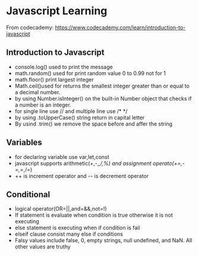 # Javascript Learning

From codecademy: https://www.codecademy.com/learn/introduction-to-javascript

## Introduction to Javascript
- console.log() used to print the message
- math.random() used for print random value 0 to 0.99 not for 1
- math.floor() print largest integer
- Math.ceil()used for returns the smallest integer greater than or equal to a decimal number.
- by using Number.isInteger() on the built-in Number object that checks if a number is an integer.
- for single line use // and multiple line use /* */
- by using .toUpperCase() string return in capital letter
- By usind .trim() we remove the space before and affer the string
## Variables
- for declaring variable use var,let,const
-  javascript supports arithmetic(+,-,*,/,%) and assignment operato(+=,-=,*=,/=)
-  ++ is increment operator and -- is decrement operator
## Conditional
- logical operator(OR=||,and=&&,not=!)
- If statement is evaluate when condition is true otherwise it is not executing 
- else statement is executing when if condition is fail
- elseif clause consist many else if conditions 
- Falsy values include false, 0, empty strings, null undefined, and NaN. All other values are truthy


